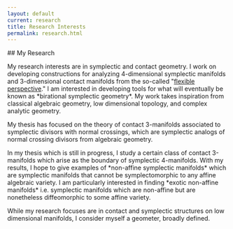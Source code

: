 ```yaml
---
layout: default
current: research
title: Research Interests
permalink: research.html
---
```

<div class="special jumbotron">
  <div class="container">
## My Research
<p> My research interests are in symplectic and contact geometry. I work on developing constructions for analyzing 4-dimensional symplectic manifolds and 3-dimensional contact manifolds from the so-called "<a href="https://link.springer.com/chapter/10.1007/978-3-030-13609-3_13">flexible perspective</a>." I am interested in developing tools for what will eventually be known as *birational symplectic geometry*. My work takes inspiration from classical algebraic geometry, low dimensional topology, and complex analytic geometry. 

<p> My thesis has focused on the theory of contact 3-manifolds associated to symplectic divisors with normal crossings, which are symplectic analogs of normal crossing divisors from algebraic geometry.

<p> In my thesis which is still in progress, I study a certain class of contact 3-manifolds which arise as the boundary of symplectic 4-manifolds. With my results, I hope to give examples of *non-affine symplectic manifolds* which are symplectic manifolds that 
cannot be symplectomorphic to any affine algebraic variety. I am particularly interested in finding *exotic non-affine manifolds* i.e. symplectic manifolds which are non-affine but are nonetheless diffeomorphic to some affine variety.

<p> While my research focuses are in contact and symplectic structures on low dimensional manifolds, I consider myself a geometer, broadly defined. 